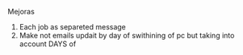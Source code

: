 Mejoras 
1. Each job as separeted message
2. Make not emails updait by day of swithining of pc but taking into account DAYS of
